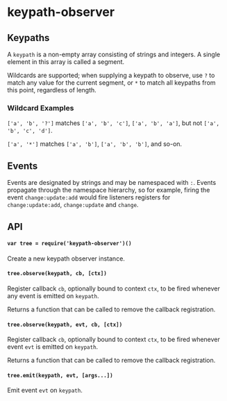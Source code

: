 # keypath-observer

## Keypaths

A `keypath` is a non-empty array consisting of strings and integers. A single element in this array is called a segment.

Wildcards are supported; when supplying a keypath to observe, use `?` to match any value for the current segment, or `*` to match all keypaths from this point, regardless of length.

### Wildcard Examples

`['a', 'b', '?']` matches `['a', 'b', 'c']`, `['a', 'b', 'a']`, but not `['a', 'b', 'c', 'd']`.

`['a', '*']` matches `['a', 'b']`, `['a', 'b', 'b']`, and so-on.

## Events

Events are designated by strings and may be namespaced with `:`. Events propagate through the namespace hierarchy, so for example, firing the event `change:update:add` would fire listeners registers for `change:update:add`, `change:update` and `change`.

## API

#### `var tree = require('keypath-observer')()`

Create a new keypath observer instance.

#### `tree.observe(keypath, cb, [ctx])`

Register callback `cb`, optionally bound to context `ctx`, to be fired whenever any event is emitted on `keypath`.

Returns a function that can be called to remove the callback registration.

#### `tree.observe(keypath, evt, cb, [ctx])`

Register callback `cb`, optionally bound to context `ctx`, to be fired whenever event `evt` is emitted on `keypath`.

Returns a function that can be called to remove the callback registration.

#### `tree.emit(keypath, evt, [args...])`

Emit event `evt` on `keypath`.